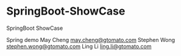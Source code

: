 # SpringBoot-ShowCase
SpringBoot ShowCase

Spring demo
May Cheng <may.cheng@gtomato.com>
Stephen Wong <stephen.wong@gtomato.com>
Ling Li <ling.li@gtomato.com>
